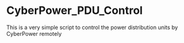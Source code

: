 # CyberPower_PDU_Control
This is a very simple script to control the power distribution units by CyberPower remotely
